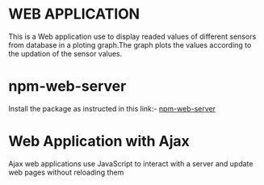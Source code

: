 # WEB APPLICATION

This is a Web application use to display readed values of different sensors from database in a ploting graph.The graph plots the values according to the updation of the sensor values.

# npm-web-server

Install the package as instructed in this link:-
[npm-web-server]( https://www.npmjs.com/package/local-web-server/ )

# Web Application with Ajax

Ajax web applications use JavaScript to interact with a server and update web pages without reloading them
